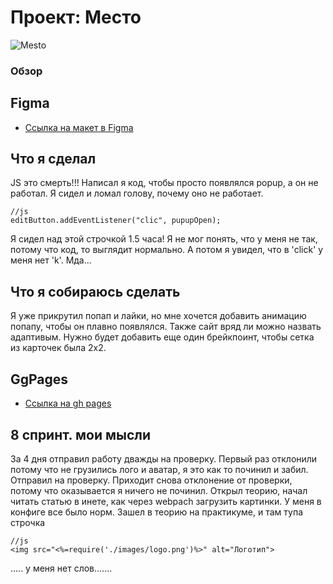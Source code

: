 # Проект: Место  
![Mesto](./src/images/header-logo.svg/images/header-logo.svg)
### Обзор  
## Figma  
* [Ссылка на макет в Figma](https://www.figma.com/file/2cn9N9jSkmxD84oJik7xL7/JavaScript.-Sprint-4?node-id=0%3A1)  

## Что я сделал  

JS это смерть!!! Написал я код, чтобы просто появлялся popup, а он не работал.
Я сидел и ломал голову, почему оно не работает.  
```  
//js  
editButton.addEventListener("clic", pupupOpen);  
```  
Я сидел над этой строчкой 1.5 часа! Я не мог понять, что у меня не так, потому что код, то выглядит нормально. А потом я увидел, что в 'click' у меня нет 'k'.
Мда...  

## Что я собираюсь сделать    

Я уже прикрутил попап и лайки, но мне хочется добавить анимацию попапу, чтобы он плавно появлялся. Также сайт вряд ли можно назвать адаптивым. Нужно будет добавить еще один брейкпоинт, чтобы сетка из карточек была 2х2.  

## GgPages 
* [Ссылка на gh pages](https://andreysaveliev.github.io/mesto/)

## 8 спринт. мои мысли    
За 4 дня отправил работу дважды на проверку. Первый раз отклонили потому что не грузились лого и аватар, я это как то починил и забил. Отправил на проверку. Приходит снова
отклонение от проверки, потому что оказывается я ничего не починил. Открыл теорию, начал читать статью в инете, как через webpach загрузить картинки. У меня в конфиге все было норм. Зашел в теорию на практикуме, и там тупа строчка    
```   
//js    
<img src="<%=require('./images/logo.png')%>" alt="Логотип"> 
```   
..... у меня нет слов.......
